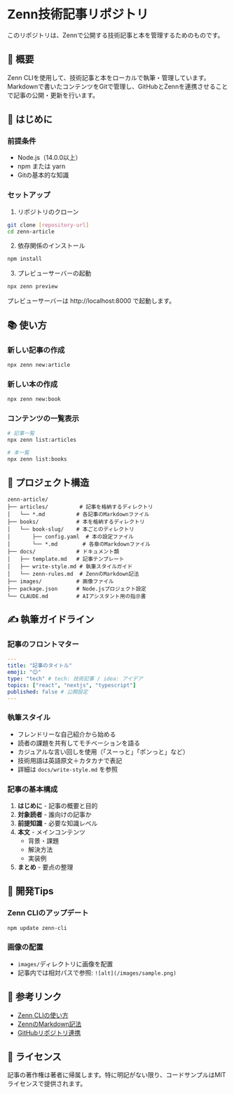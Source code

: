# Zenn技術記事リポジトリ

このリポジトリは、Zennで公開する技術記事と本を管理するためのものです。

## 📝 概要

Zenn CLIを使用して、技術記事と本をローカルで執筆・管理しています。Markdownで書いたコンテンツをGitで管理し、GitHubとZennを連携させることで記事の公開・更新を行います。

## 🚀 はじめに

### 前提条件

- Node.js（14.0.0以上）
- npm または yarn
- Gitの基本的な知識

### セットアップ

1. リポジトリのクローン
```bash
git clone [repository-url]
cd zenn-article
```

2. 依存関係のインストール
```bash
npm install
```

3. プレビューサーバーの起動
```bash
npx zenn preview
```
プレビューサーバーは http://localhost:8000 で起動します。

## 📚 使い方

### 新しい記事の作成
```bash
npx zenn new:article
```

### 新しい本の作成
```bash
npx zenn new:book
```

### コンテンツの一覧表示
```bash
# 記事一覧
npx zenn list:articles

# 本一覧
npx zenn list:books
```

## 📁 プロジェクト構造

```
zenn-article/
├── articles/          # 記事を格納するディレクトリ
│   └── *.md          # 各記事のMarkdownファイル
├── books/            # 本を格納するディレクトリ
│   └── book-slug/    # 本ごとのディレクトリ
│       ├── config.yaml  # 本の設定ファイル
│       └── *.md        # 各章のMarkdownファイル
├── docs/             # ドキュメント類
│   ├── template.md   # 記事テンプレート
│   ├── write-style.md # 執筆スタイルガイド
│   └── zenn-rules.md  # ZennのMarkdown記法
├── images/           # 画像ファイル
├── package.json      # Node.jsプロジェクト設定
└── CLAUDE.md         # AIアシスタント用の指示書
```

## ✍️ 執筆ガイドライン

### 記事のフロントマター

```yaml
---
title: "記事のタイトル"
emoji: "😊"
type: "tech" # tech: 技術記事 / idea: アイデア
topics: ["react", "nextjs", "typescript"]
published: false # 公開設定
---
```

### 執筆スタイル

- フレンドリーな自己紹介から始める
- 読者の課題を共有してモチベーションを語る
- カジュアルな言い回しを使用（「スーっと」「ポンっと」など）
- 技術用語は英語原文＋カタカナで表記
- 詳細は `docs/write-style.md` を参照

### 記事の基本構成

1. **はじめに** - 記事の概要と目的
2. **対象読者** - 誰向けの記事か
3. **前提知識** - 必要な知識レベル
4. **本文** - メインコンテンツ
   - 背景・課題
   - 解決方法
   - 実装例
5. **まとめ** - 要点の整理

## 🔧 開発Tips

### Zenn CLIのアップデート
```bash
npm update zenn-cli
```

### 画像の配置
- `images/`ディレクトリに画像を配置
- 記事内では相対パスで参照: `![alt](/images/sample.png)`

## 📖 参考リンク

- [Zenn CLIの使い方](https://zenn.dev/zenn/articles/zenn-cli-guide)
- [ZennのMarkdown記法](https://zenn.dev/zenn/articles/markdown-guide)
- [GitHubリポジトリ連携](https://zenn.dev/zenn/articles/connect-to-github)

## 📄 ライセンス

記事の著作権は著者に帰属します。特に明記がない限り、コードサンプルはMITライセンスで提供されます。